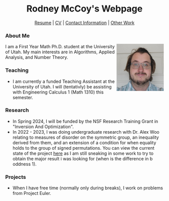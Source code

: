 <h1 align="center"> Rodney McCoy's Webpage</h1>

<div align="center">
  <p> <a href="CV/Resume.pdf">Resume</a> | <a href="CV/CV.pdf">CV</a> | <a href="Calendar.png">Contact Information</a> | <a href="https://github.com/RodneyMcCoy/RodneyMcCoy/tree/main/Projects And Writing">Other Work</a> </p>
</div>

<h3 align="left">About Me</h3>
<img src="RodneyPic.jpg" height=150 style="float: right">
<p>  I am a First Year Math Ph.D. student at the University of Utah. My main interests are in Algorithms, Applied Analysis, and Number Theory. </p>

<h3 align="left">Teaching</h3>
<ul>
  <li> I am currently a funded Teaching Assistant at the University of Utah. I will (tentativly) be assisting with Engineering Calculus 1 (Math 1310) this semester. </li>
</ul>

<h3 align="left">Research</h3>
<ul>
  <li> In Spring 2024, I will be funded by the NSF Research Training Grant in "Inversion And Optimization".</li>
  <li> In 2022 - 2023, I was doing undergraduate research with Dr. Alex Woo relating to measures of disorder on the symmetric group, an inequality derived from them, and an extension of a condition for when equality holds to the group of signed permutations. You can view the current state of the project <a href="https://github.com/RodneyMcCoy/shallow-permutations">here</a> as I am still sneaking in some work to try to obtain the major result i was looking for (when is the difference in b oddness 1).
  </li>
</ul>

<h3 align="left">Projects</h3>
<ul>
  <li>When I have free time (normally only during breaks), I work on problems from Project Euler.</li>
</ul>
